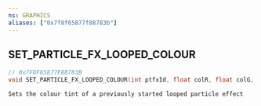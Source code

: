 ```yaml
---
ns: GRAPHICS
aliases: ["0x7f8f65877f88783b"]
---
```

## SET_PARTICLE_FX_LOOPED_COLOUR

```c
// 0x7F8F65877F88783B
void SET_PARTICLE_FX_LOOPED_COLOUR(int ptfxId, float colR, float colG, float colB, bool localOnly);
```

```
Sets the colour tint of a previously started looped particle effect
```
